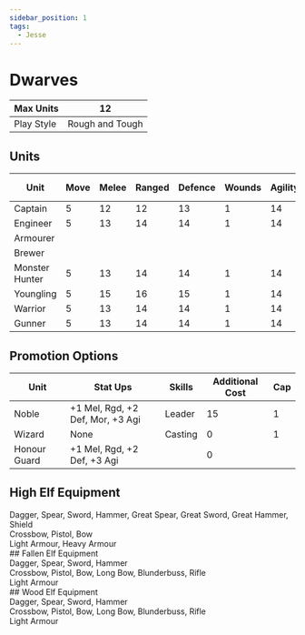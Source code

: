 ```yaml
---
sidebar_position: 1
tags:
  - Jesse
---
```

# Dwarves


| Max Units  | 12              |
| ---------- | --------------- |
| Play Style | Rough and Tough |

## Units

| Unit           | Move | Melee | Ranged | Defence | Wounds | Agility | Attacks | Morale | Base Cost |
| -------------- | ---- | ----- | ------ | ------- | ------ | ------- | ------- | ------ | --------- |
| Captain        | 5    | 12    | 12     | 13      | 1      | 14      | 1       | 5      | 85        |
| Engineer       | 5    | 13    | 14     | 14      | 1      | 14      | 1       | 5      | 50        |
| Armourer       |      |       |        |         |        |         |         |        |           |
| Brewer         |      |       |        |         |        |         |         |        |           |
| Monster Hunter | 5    | 13    | 14     | 14      | 1      | 14      | 1       | 5      | 50        |
| Youngling      | 5    | 15    | 16     | 15      | 1      | 14      | 1       | 7      | 25        |
| Warrior        | 5    | 13    | 14     | 14      | 1      | 14      | 1       | 5      | 40        |
| Gunner         | 5    | 13    | 14     | 14      | 1      | 14      | 1       | 5      | 40        |
## Promotion Options

| Unit         | Stat Ups                         | Skills  | Additional Cost | Cap |
| ------------ | -------------------------------- | ------- | --------------- | --- |
| Noble        | +1 Mel, Rgd, +2 Def, Mor, +3 Agi | Leader  | 15              | 1   |
| Wizard       | None                             | Casting | 0               | 1   |
| Honour Guard | +1 Mel, Rgd, +2 Def, +3 Agi      |         | 0               |     |

## High Elf Equipment

<div name='melee-weapons'>
Dagger, Spear, Sword, Hammer, Great Spear, Great Sword, Great Hammer, Shield
</div>
<div name='ranged-weapons'>
Crossbow, Pistol, Bow
</div>
<div name='armour'>
Light Armour, Heavy Armour
</div>
## Fallen Elf Equipment

<div name='melee-weapons'>
Dagger, Spear, Sword, Hammer
</div>
<div name='ranged-weapons'>
Crossbow, Pistol, Bow, Long Bow, Blunderbuss, Rifle
</div>
<div name='armour'>
Light Armour
</div>
## Wood Elf Equipment

<div name='melee-weapons'>
Dagger, Spear, Sword, Hammer
</div>
<div name='ranged-weapons'>
Crossbow, Pistol, Bow, Long Bow, Blunderbuss, Rifle
</div>
<div name='armour'>
Light Armour
</div>
